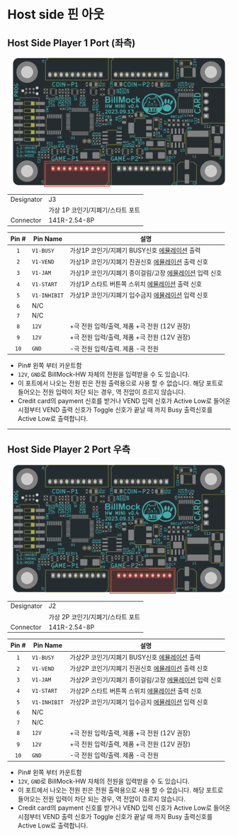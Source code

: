 <!--
SPDX-FileCopyrightText: © 2023 Jinwoo Park (pmnxis@gmail.com)

SPDX-License-Identifier: MIT OR Apache-2.0
-->

# Host side 핀 아웃


## Host Side Player 1 Port (좌측)

![J3](./images/pcb_0v4_mini_port/J3.png)

|                |                |
| -------------- | -------------- |
| Designator     | J3  |
|                | 가상 1P 코인기/지폐기/스타트 포트 |
| Connector      | 141R-2.54-8P |

| **Pin #** | **Pin Name** | 설명 |
| :-------: | -------------| --------- |
| `1`       | `V1-BUSY`    | 가상1P 코인기/지폐기 BUSY신호 <U>에뮬레이션</U> 출력  |
| `2`       | `V1-VEND`    | 가상1P 코인기/지폐기 진권신호 <U>에뮬레이션</U> 출력 신호 |
| `3`       | `V1-JAM`     | 가상1P 코인기/지폐기 종이걸림/고장 <U>에뮬레이션</U> 입력 신호 |
| `4`       | `V1-START`   | 가상1P 스타트 버튼쪽 스위치 <U>에뮬레이션</U> 출력 신호 |
| `5`       | `V1-INHIBIT` | 가상1P 코인기/지폐기 입수금지 <U>에뮬레이션</U> 입력 신호 |
| `6`       | N/C    |  |
| `7`       | N/C    |  |
| `8`       | `12V`  |  +극 전원 입력/출력, 제품 +극 전원 (12V 권장) |
| `9`       | `12V`  |  +극 전원 입력/출력, 제품 +극 전원 (12V 권장) |
| `10`      | `GND`  |  -극 전원 입력/출력. 제품 -극 전원 |

- Pin# 왼쪽 부터 카운트함
- `12V`, `GND`로 BillMock-HW 자체의 전원을 입력받을 수 도 있습니다.
- 이 포트에서 나오는 전원 핀은 전원 출력용으로 사용 할 수 없습니다. 해당 포트로 들어오는 전원 입력이 차단 되는 경우, 역 전압이 흐르지 않습니다.
- Credit card의 payment 신호를 받거나 VEND  입력 신호가  Active Low로 들어온 시점부터 VEND 출력 신호가 Toggle 신호가 끝날 때 까지 Busy 출력신호를 Active Low로 출력합니다.

------------

## Host Side Player 2 Port 우측

![J2](./images/pcb_0v4_mini_port/J2.png)

|                |                |
| -------------- | -------------- |
| Designator     | J2  |
|                | 가상 2P 코인기/지폐기/스타트 포트 |
| Connector      | 141R-2.54-8P |

| **Pin #** | **Pin Name** | 설명 |
| :-------: | -------------| --------- |
| `1`       | `V1-BUSY`    | 가상2P 코인기/지폐기 BUSY신호 <U>에뮬레이션</U> 출력  |
| `2`       | `V1-VEND`    | 가상2P 코인기/지폐기 진권신호 <U>에뮬레이션</U> 출력 신호 |
| `3`       | `V1-JAM`     | 가상2P 코인기/지폐기 종이걸림/고장 <U>에뮬레이션</U> 입력 신호 |
| `4`       | `V1-START`   | 가상2P 스타트 버튼쪽 스위치 <U>에뮬레이션</U> 출력 신호 |
| `5`       | `V1-INHIBIT` | 가상2P 코인기/지폐기 입수금지 <U>에뮬레이션</U> 입력 신호 |
| `6`       | N/C    |  |
| `7`       | N/C    |  |
| `8`       | `12V`  |  +극 전원 입력/출력, 제품 +극 전원 (12V 권장) |
| `9`       | `12V`  |  +극 전원 입력/출력, 제품 +극 전원 (12V 권장) |
| `10`      | `GND`  |  -극 전원 입력/출력. 제품 -극 전원 |

- Pin# 왼쪽 부터 카운트함
- `12V`, `GND`로 BillMock-HW 자체의 전원을 입력받을 수 도 있습니다.
- 이 포트에서 나오는 전원 핀은 전원 출력용으로 사용 할 수 없습니다. 해당 포트로 들어오는 전원 입력이 차단 되는 경우, 역 전압이 흐르지 않습니다.
- Credit card의 payment 신호를 받거나 VEND  입력 신호가  Active Low로 들어온 시점부터 VEND 출력 신호가 Toggle 신호가 끝날 때 까지 Busy 출력신호를 Active Low로 출력합니다.

